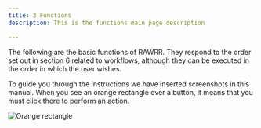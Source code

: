 ```yaml
---
title: 3 Functions
description: This is the functions main page description

---
```

The following are the basic functions of RAWRR. They respond to the order set out in section 6 related to workflows, although they can be executed in the order in which the user wishes.

To guide you through the instructions we have inserted screenshots in this manual. When you see an orange rectangle over a button, it means that you must click there to perform an action.

![Orange rectangle](/images/en/cuadricula-naranja-small.png "Orange rectangle")
